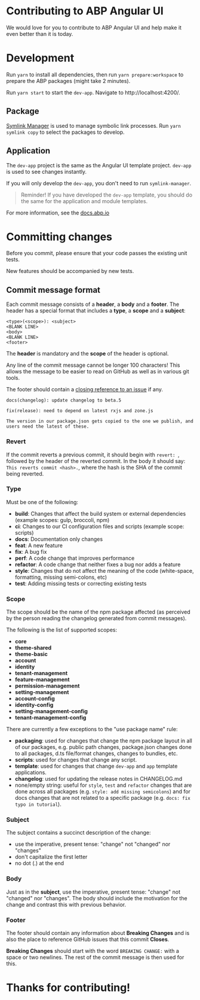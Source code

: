# Contributing to ABP Angular UI

We would love for you to contribute to ABP Angular UI and help make it even better than it is today.

# Development


Run `yarn` to install all dependencies, then run `yarn prepare:workspace` to prepare the ABP packages (might take 2 minutes).

Run `yarn start` to start the `dev-app`. Navigate to http://localhost:4200/.

## Package
[Symlink Manager](https://github.com/mehmet-erim/symlink-manager) is used to manage symbolic link processes. Run `yarn symlink copy` to select the packages to develop.

## Application
The `dev-app` project is the same as the Angular UI template project. `dev-app` is used to see changes instantly.

If you will only develop the `dev-app`, you don't need to run `symlink-manager`.

> Reminder! If you have developed the `dev-app` template, you should do the same for the application and module templates.

For more information, see the [docs.abp.io](https://docs.abp.io)


# Committing changes

Before you commit, please ensure that your code passes the existing unit tests.

New features should be accompanied by new tests.

## Commit message format

Each commit message consists of a **header**, a **body** and a **footer**.  The header has a special
format that includes a **type**, a **scope** and a **subject**:

```
<type>(<scope>): <subject>
<BLANK LINE>
<body>
<BLANK LINE>
<footer>
```

The **header** is mandatory and the **scope** of the header is optional.

Any line of the commit message cannot be longer 100 characters! This allows the message to be easier to read on GitHub as well as in various git tools.

The footer should contain a [closing reference to an issue](https://help.github.com/articles/closing-issues-via-commit-messages/) if any.

```
docs(changelog): update changelog to beta.5
```
```
fix(release): need to depend on latest rxjs and zone.js

The version in our package.json gets copied to the one we publish, and users need the latest of these.
```

### Revert
If the commit reverts a previous commit, it should begin with `revert: `, followed by the header of the reverted commit. In the body it should say: `This reverts commit <hash>.`, where the hash is the SHA of the commit being reverted.

### Type
Must be one of the following:

* **build**: Changes that affect the build system or external dependencies (example scopes: gulp, broccoli, npm)
* **ci**: Changes to our CI configuration files and scripts (example scope: scripts)
* **docs**: Documentation only changes
* **feat**: A new feature
* **fix**: A bug fix
* **perf**: A code change that improves performance
* **refactor**: A code change that neither fixes a bug nor adds a feature
* **style**: Changes that do not affect the meaning of the code (white-space, formatting, missing semi-colons, etc)
* **test**: Adding missing tests or correcting existing tests

### Scope
The scope should be the name of the npm package affected (as perceived by the person reading the changelog generated from commit messages).

The following is the list of supported scopes:

* **core**
* **theme-shared**
* **theme-basic**
* **account**
* **identity**
* **tenant-management**
* **feature-management**
* **permission-management**
* **setting-management**
* **account-config**
* **identity-config**
* **setting-management-config**
* **tenant-management-config**

There are currently a few exceptions to the "use package name" rule:

* **packaging**: used for changes that change the npm package layout in all of our packages, e.g.
  public path changes, package.json changes done to all packages, d.ts file/format changes, changes
  to bundles, etc.
* **scripts**: used for changes that change any script.
* **template**: used for changes that change `dev-app` and `app` template applications. 
* **changelog**: used for updating the release notes in CHANGELOG.md
* none/empty string: useful for `style`, `test` and `refactor` changes that are done across all
  packages (e.g. `style: add missing semicolons`) and for docs changes that are not related to a
  specific package (e.g. `docs: fix typo in tutorial`).

### Subject
The subject contains a succinct description of the change:

* use the imperative, present tense: "change" not "changed" nor "changes"
* don't capitalize the first letter
* no dot (.) at the end

### Body
Just as in the **subject**, use the imperative, present tense: "change" not "changed" nor "changes".
The body should include the motivation for the change and contrast this with previous behavior.

### Footer
The footer should contain any information about **Breaking Changes** and is also the place to
reference GitHub issues that this commit **Closes**.

**Breaking Changes** should start with the word `BREAKING CHANGE:` with a space or two newlines. The rest of the commit message is then used for this.

# Thanks for contributing!
